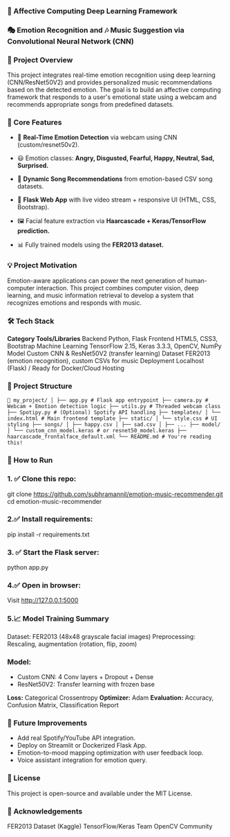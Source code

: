 ### 🌟 Affective Computing Deep Learning Framework
### 🎭 Emotion Recognition and 🎶 Music Suggestion via Convolutional Neural Network (CNN)
### 📌 Project Overview
This project integrates real-time emotion recognition using deep learning (CNN/ResNet50V2) and provides personalized music recommendations based on the detected emotion. The goal is to build an affective computing framework that responds to a user's emotional state using a webcam and recommends appropriate songs from predefined datasets.

### 🧠 Core Features
* 🎥 **Real-Time Emotion Detection** via webcam using CNN (custom/resnet50v2).

* 😃 Emotion classes: **Angry, Disgusted, Fearful, Happy, Neutral, Sad, Surprised.**

* 🎵 **Dynamic Song Recommendations** from emotion-based CSV song datasets.

* 🧩 **Flask Web App** with live video stream + responsive UI (HTML, CSS, Bootstrap).

* 🖼️ Facial feature extraction via **Haarcascade + Keras/TensorFlow prediction.**

* 📊 Fully trained models using the **FER2013 dataset.**

### 💡 Project Motivation
Emotion-aware applications can power the next generation of human-computer interaction. This project combines computer vision, deep learning, and music information retrieval to develop a system that recognizes emotions and responds with music.

### 🛠️ Tech Stack
**Category	      Tools/Libraries**
Backend	            Python, Flask
Frontend	          HTML5, CSS3, Bootstrap
Machine Learning	  TensorFlow 2.15, Keras 3.3.3, OpenCV, NumPy
Model	              Custom CNN & ResNet50V2 (transfer learning)
Dataset	            FER2013 (emotion recognition), custom CSVs for music
Deployment	        Localhost (Flask) / Ready for Docker/Cloud Hosting

### 📂 Project Structure
<pre><code>📁 my_project/ │ ├── app.py # Flask app entrypoint ├── camera.py # Webcam + Emotion detection logic ├── utils.py # Threaded webcam class ├── Spotipy.py # (Optional) Spotify API handling ├── templates/ │ └── index.html # Main frontend template ├── static/ │ └── style.css # UI styling ├── songs/ │ ├── happy.csv │ ├── sad.csv │ ├── ... ├── model/ │ └── custom_cnn_model.keras # or resnet50_model.keras ├── haarcascade_frontalface_default.xml └── README.md # You're reading this! </code></pre>

### 🧪 How to Run
### 1. ✅ Clone this repo:
git clone https://github.com/subhramannil/emotion-music-recommender.git
cd emotion-music-recommender
### 2.✅ Install requirements:
pip install -r requirements.txt
### 3. ✅ Start the Flask server:
python app.py
### 4.✅ Open in browser:
Visit http://127.0.0.1:5000

### 5.📈 Model Training Summary
Dataset: FER2013 (48x48 grayscale facial images)
Preprocessing: Rescaling, augmentation (rotation, flip, zoom)

### Model:
* Custom CNN: 4 Conv layers + Dropout + Dense
* ResNet50V2: Transfer learning with frozen base

**Loss:** Categorical Crossentropy
**Optimizer:** Adam
**Evaluation:** Accuracy, Confusion Matrix, Classification Report

### 🎯 Future Improvements
* Add real Spotify/YouTube API integration.
* Deploy on Streamlit or Dockerized Flask App.
* Emotion-to-mood mapping optimization with user feedback loop.
* Voice assistant integration for emotion query.

### 📄 License
This project is open-source and available under the MIT License.

### 🙌 Acknowledgements
FER2013 Dataset (Kaggle)
TensorFlow/Keras Team
OpenCV Community
